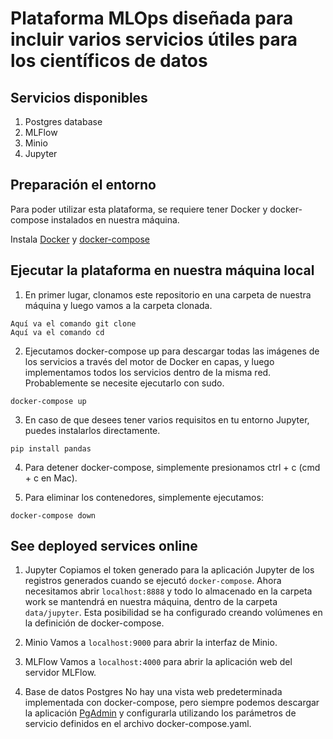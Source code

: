 # Plataforma MLOps diseñada para incluir varios servicios útiles para los científicos de datos

## Servicios disponibles
1. Postgres database
2. MLFlow
3. Minio
4. Jupyter

## Preparación el entorno 

Para poder utilizar esta plataforma, se requiere tener Docker y docker-compose instalados en nuestra máquina.

Instala [Docker](https://docs.docker.com/engine/) y [docker-compose](https://docs.docker.com/compose/install/)



## Ejecutar la plataforma en nuestra máquina local

1. En primer lugar, clonamos este repositorio en una carpeta de nuestra máquina y luego vamos a la carpeta clonada.

```
Aquí va el comando git clone
Aquí va el comando cd
```

2. Ejecutamos docker-compose up para descargar todas las imágenes de los servicios a través del motor de Docker en capas, y luego implementamos todos los servicios dentro de la misma red. Probablemente se necesite ejecutarlo con sudo.


```shell
docker-compose up
```
   
3. En caso de que desees tener varios requisitos en tu entorno Jupyter, puedes instalarlos directamente.

```shell
pip install pandas
```

4. Para detener docker-compose, simplemente presionamos ctrl + c (cmd + c en Mac).

5. Para eliminar los contenedores, simplemente ejecutamos:
```shell
docker-compose down
```

## See deployed services online

1. Jupyter
Copiamos el token generado para la aplicación Jupyter de los registros generados cuando se ejecutó `docker-compose`. Ahora necesitamos abrir `localhost:8888` y todo lo almacenado en la carpeta work se mantendrá en nuestra máquina, dentro de la carpeta `data/jupyter`. Esta posibilidad se ha configurado creando volúmenes en la definición de docker-compose.

2. Minio
Vamos a `localhost:9000` para abrir la interfaz de Minio.

3. MLFlow
Vamos a `localhost:4000` para abrir la aplicación web del servidor MLFlow.

4. Base de datos Postgres
No hay una vista web predeterminada implementada con docker-compose, pero siempre podemos descargar la aplicación [PgAdmin](https://www.pgadmin.org/download/) y configurarla utilizando los parámetros de servicio definidos en el archivo docker-compose.yaml.